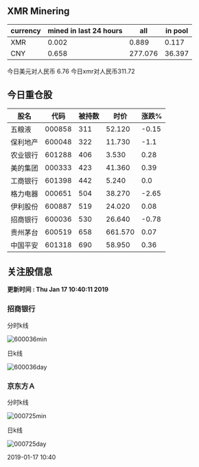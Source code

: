 ## XMR Minering

|currency|mined in last 24 hours|all|in pool|
|---|---|---|---|
|XMR|0.002|0.889|0.117|
|CNY|0.658|277.076|36.397|

今日美元对人民币 6.76	今日xmr对人民币311.72


## 今日重仓股 

|股名|代码|被持数|时价|涨跌%|
|---|---|---|---|---|
|五粮液|000858|311|52.120|-0.15|
|保利地产|600048|322|11.730|-1.1|
|农业银行|601288|406|3.530|0.28|
|美的集团|000333|423|41.360|0.39|
|工商银行|601398|442|5.240|0.0|
|格力电器|000651|504|38.270|-2.65|
|伊利股份|600887|519|24.020|0.08|
|招商银行|600036|530|26.640|-0.78|
|贵州茅台|600519|658|661.570|0.07|
|中国平安|601318|690|58.950|0.36|

## 关注股信息
**更新时间 : Thu Jan 17 10:40:11 2019**
### 招商银行 
分时k线

![600036min](http://image.sinajs.cn/newchart/min/n/sh600036.gif)

日k线

![600036day](http://image.sinajs.cn/newchart/daily/n/sh600036.gif)

### 京东方Ａ 
分时k线

![000725min](http://image.sinajs.cn/newchart/min/n/sz000725.gif)

日k线

![000725day](http://image.sinajs.cn/newchart/daily/n/sz000725.gif)

2019-01-17 10:40
